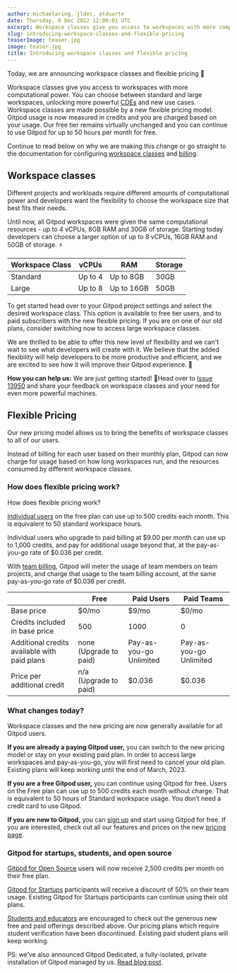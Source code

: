 ```yaml
---
author: michaelaring, jldec, atduarte
date: Thursday, 8 Dec 2022 12:00:01 UTC
excerpt: Workspace classes give you access to workspaces with more computational power. You can choose between standard and large workspaces, unlocking more powerful CDEs and new use cases. Workspace classes are made possible by a new flexible pricing model.
slug: introducing-workspace-classes-and-flexible-pricing
teaserImage: teaser.jpg
image: teaser.jpg
title: Introducing workspace classes and flexible pricing
---
```


<script context="module">
  export const prerender = true;
</script>

Today, we are announcing workspace classes and flexible pricing 🎉

Workspace classes give you access to workspaces with more computational power. You can choose between standard and large workspaces, unlocking more powerful [CDEs](/cde) and new use cases. Workspace classes are made possible by a new flexible pricing model. Gitpod usage is now measured in credits and you are charged based on your usage. Our free tier remains virtually unchanged and you can continue to use Gitpod for up to 50 hours per month for free.

Continue to read below on why we are making this change or go straight to the documentation for configuring [workspace classes](/docs/configure/workspaces/workspace-classes) and [billing](/docs/configure/billing).

## Workspace classes

Different projects and workloads require different amounts of computational power and developers want the flexibility to choose the workspace size that best fits their needs.

Until now, all Gitpod workspaces were given the same computational resources - up to 4 vCPUs, 8GB RAM and 30GB of storage. Starting today developers can choose a larger option of up to 8 vCPUs, 16GB RAM and 50GB of storage. ⚡

| Workspace Class | vCPUs   | RAM        | Storage |
| --------------- | ------- | ---------- | ------- |
| Standard        | Up to 4 | Up to 8GB  | 30GB    |
| Large           | Up to 8 | Up to 16GB | 50GB    |

To get started head over to your Gitpod project settings and select the desired workspace class. This option is available to free tier users, and to paid subscribers with the new flexible pricing. If you are on one of our old plans, consider switching now to access large workspace classes.

We are thrilled to be able to offer this new level of flexibility and we can't wait to see what developers will create with it. We believe that the added flexibility will help developers to be more productive and efficient, and we are excited to see how it will improve their Gitpod experience. 🚀

**How you can help us:** We are just getting started! 👀Head over to [Issue 13950](https://github.com/gitpod-io/gitpod/issues/13950) and share your feedback on workspace classes and your need for even more powerful machines.

## Flexible Pricing

Our new pricing model allows us to bring the benefits of workspace classes to all of our users.

Instead of billing for each user based on their monthly plan, Gitpod can now charge for usage based on how long workspaces run, and the resources consumed by different workspace classes.

### How does flexible pricing work?

How does flexible pricing work?

[Individual users](/docs/configure/billing) on the free plan can use up to 500 credits each month. This is equivalent to 50 standard workspace hours.

Individual users who upgrade to paid billing at $9.00 per month can use up to 1,000 credits, and pay for additional usage beyond that, at the pay-as-you-go rate of $0.036 per credit.

With [team billing](/docs/configure/billing), Gitpod will meter the usage of team members on team projects, and charge that usage to the team billing account, at the same pay-as-you-go rate of $0.036 per credit.

|                                              | Free                   | Paid Users              | Paid Teams              |
| -------------------------------------------- | ---------------------- | ----------------------- | ----------------------- |
| Base price                                   | $0/mo                  | $9/mo                   | $0/mo                   |
| Credits included in base price               | 500                    | 1000                    | 0                       |
| Additional credits available with paid plans | none (Upgrade to paid) | Pay-as-you-go Unlimited | Pay-as-you-go Unlimited |
| Price per additional credit                  | n/a (Upgrade to paid)  | $0.036                  | $0.036                  |

### What changes today?

Workspace classes and the new pricing are now generally available for all Gitpod users.

**If you are already a paying Gitpod user,** you can switch to the new pricing model or stay on your existing paid plan. In order to access large workspaces and pay-as-you-go, you will first need to cancel your old plan. Existing plans will keep working until the end of March, 2023.

**If you are a free Gitpod user,** you can continue using Gitpod for free. Users on the Free plan can use up to 500 credits each month without charge. That is equivalent to 50 hours of Standard workspace usage. You don’t need a credit card to use Gitpod.

**If you are new to Gitpod,** you can [sign up](https://gitpod.io/workspaces/) and start using Gitpod for free. If you are interested, check out all our features and prices on the new [pricing page](/pricing).

### Gitpod for startups, students, and open source

[Gitpod for Open Source](/for/opensource) users will now receive 2,500 credits per month on their free plan.

[Gitpod for Startups](/for/startups) participants will receive a discount of 50% on their team usage. Existing Gitpod for Startups participants can continue using their old plans.

[Students and educators](/for/education) are encouraged to check out the generous new free and paid offerings described above. Our pricing plans which require student verification have been discontinued. Existing paid student plans will keep working.

PS: we’ve also announced Gitpod Dedicated, a fully-isolated, private installation of Gitpod managed by us. [Read blog post](/blog/introducing-gitpod-dedicated).
